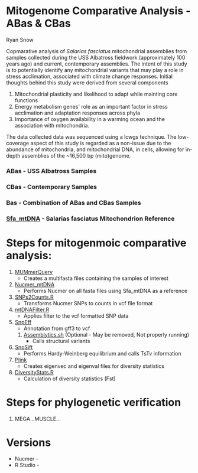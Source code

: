 Mitogenome Comparative Analysis - ABas & CBas
========================================
Ryan Snow

Copmarative analysis of *Salarias fasciatus* mitochondrial assemblies from samples collected during the USS Albatross fieldwork (approximately 100 years ago) and current, contemporary assemblies. The intent of this study is to potentially identify any mitochondrial variants that may play a role in stress acclimation, associated with climate change responses. Initial thoughts behind this study were derived from several components 
1. Mitochondrial plasticity and likelihood to adapt while mainting core functions 
1. Energy metabolism genes' role as an important factor in stress acclimation and adaptation responses across phyla 
1. Importance of oxygen availability in a warming ocean and the association with mitochondria. 

The data collected data was sequenced using a lcwgs technique. The low-coverage aspect of this study is regarded as a non-issue due to the abundance of mitochondria, and mitochondrial DNA, in cells, allowing for in-depth assemblies of the ~16,500 bp (mito)genome.

### ABas - USS Albatross Samples
### CBas - Contemporary Samples
### Bas - Combination of ABas and CBas Samples
### [Sfa_mtDNA](Sfa_mtDNA_Ref.fasta) - Salarias fasciatus Mitochondrion Reference

# Steps for mitogenmoic comparative analysis:

1. [MUMmerQuery](MUMmerQuery.sh)
	* Creates a multifasta files containing the samples of interest 
1. [Nucmer_mtDNA](Nucmer_mtDNA.sh)
	* Performs Nucmer on all fasta files using Sfa_mtDNA as a reference
	<!-- The *m-to-m* files are to be used --!>
1. [SNPs2Counts.R](SNPs2Counts.R)
	* Transforms Nucmer SNPs to counts in vcf file format	
1. [mtDNAFilter.R](mtDNAFilter.R)
	* Applies filter to the vcf formatted SNP data
1. [SnpEff](snpEff.sh)
	* Annotation from gff3 to vcf
	1. [Assemblytics.sh](Assemblytics) (Optional - May be removed, Not properly running)
		* Calls structural variants
1. [SnpSift](snpSift.sh)
	* Performs Hardy-Weinberg equilibrium and calls TsTv information
1. [Plink](Plink.sh)
	* Creates eigenvec and eigenval files for diversity statistics
1. [DiversityStats.R](DiversityStats.R)
	* Calculation of diversity statistics (Fst)

# Steps for phylogenetic verification

1. MEGA...MUSCLE...


# Versions

* Nucmer - 
* R Studio - 
